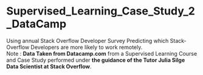 # Supervised_Learning_Case_Study_2_DataCamp
Using annual Stack Overflow Developer Survey Predicting which Stack-Overflow Developers are more likely to work remotely.  
Note : **Data Taken from Datacamp.com** from a Supervised Learning Course and Case Study performed under **the guidance of the Tutor Julia Silge Data Scientist at Stack Overflow**.


